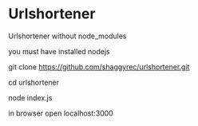 # Urlshortener
Urlshortener without node_modules

you must have installed nodejs


git clone https://github.com/shaggyrec/urlshortener.git

cd urlshortener

node index.js
 
in browser open localhost:3000
